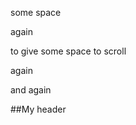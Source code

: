 some space


again 


to give some space to scroll


again


and again


##My header <a name="my-header"></a>
